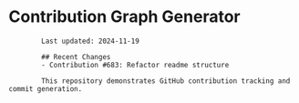 # Contribution Graph Generator
            
            Last updated: 2024-11-19
            
            ## Recent Changes
            - Contribution #683: Refactor readme structure
            
            This repository demonstrates GitHub contribution tracking and commit generation.
        